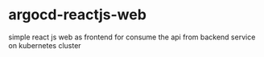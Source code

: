 # argocd-reactjs-web
simple react js web as frontend for consume the api from backend service on kubernetes cluster
